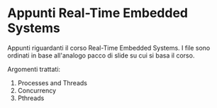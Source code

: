 # Appunti Real-Time Embedded Systems
Appunti riguardanti il corso Real-Time Embedded Systems. I file sono ordinati in base all'analogo pacco di slide su cui si basa il corso.

Argomenti trattati:
1. Processes and Threads
2. Concurrency
3. Pthreads